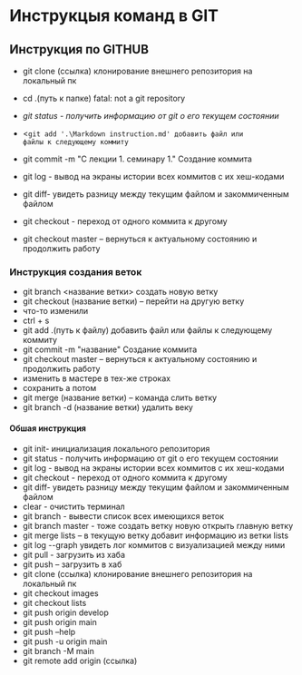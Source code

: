 # Инструкцыя команд в GIT

##  Инструкция по GITHUB

* git clone (ссылка)  клонирование внешнего репозитория на локальный пк
* cd .(путь к папке)  fatal: not a git repository

* <i>git status -  получить информацию от git о его текущем состоянии</i>
* <<code>git add '.\Markdown instruction.md'  добавить файл или файлы к следующему коммиту</code>
* git commit -m "C лекции 1. семинару 1."  Создание коммита
* git log  - вывод на экраны истории всех коммитов с их хеш-кодами
* git diff- увидеть разницу между текущим файлом и закоммиченным файлом
* git checkout - переход от одного коммита к другому
* git checkout master – вернуться к актуальному состоянию и продолжить работу

### Инструкция создания веток

* git branch <название ветки> создать новую ветку
* git checkout (название ветки) – перейти на другую ветку
* что-то изменили
* ctrl + s
* git add  .(путь к файлу)  добавить файл или файлы к следующему коммиту
* git commit -m "название"  Создание коммита
* git checkout master – вернуться к актуальному состоянию и продолжить работу
* изменить в мастере в тех-же строках
* сохранить а потом
* git merge (название ветки) – команда слить ветку
* git branch -d  (название ветки) удалить веку

#### Обшая инструкция

* git init- инициализация локального репозитория
* git status -  получить информацию от git о его текущем состоянии
* git log  - вывод на экраны истории всех коммитов с их хеш-кодами
* git checkout - переход от одного коммита к другому
* git diff- увидеть разницу между текущим файлом и закоммиченным файлом
* clear  - очистить терминал
* git branch  - вывести список всех имеющихся веток
* git branch master  - тоже создать ветку новую открыть главную ветку
* git merge lists – в текущую ветку добавит информацию из ветки  lists
* git log --graph  увидеть лог коммитов с визуализацией между ними
* git pull  - загрузить из хаба
* git push – загрузить в хаб
* git clone (ссылка)  клонирование внешнего репозитория на локальный пк
* git checkout images
* git checkout lists
* git push origin develop  
* git push origin main
* git push –help
* git push -u origin main
* git branch -M main  
* git remote add origin (ссылка)

